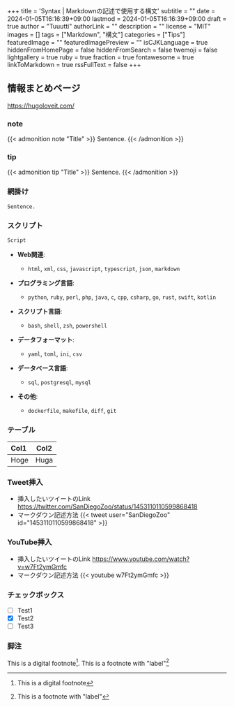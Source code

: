 +++
title = 'Syntax | Markdownの記述で使用する構文'
subtitle = ""
date = 2024-01-05T16:16:39+09:00
lastmod = 2024-01-05T16:16:39+09:00
draft = true
author = "Tuuutti"
authorLink = ""
description = ""
license = "MIT"
images = []
tags = ["Markdown", "構文"]
categories = ["Tips"]
featuredImage = ""
featuredImagePreview = ""
isCJKLanguage = true
hiddenFromHomePage = false
hiddenFromSearch = false
twemoji = false
lightgallery = true
ruby = true
fraction = true
fontawesome = true
linkToMarkdown = true
rssFullText = false
+++

<!--more-->

## 情報まとめページ
https://hugoloveit.com/

### note
{{< admonition note "Title" >}}
Sentence.
{{< /admonition >}}

### tip
{{< admonition tip "Title" >}}
Sentence.
{{< /admonition >}}

### 網掛け
`Sentence.`

### スクリプト
```bash
Script
```
- **Web関連**:
  - `html`, `xml`, `css`, `javascript`, `typescript`, `json`, `markdown`

- **プログラミング言語**:
  - `python`, `ruby`, `perl`, `php`, `java`, `c`, `cpp`, `csharp`, `go`, `rust`, `swift`, `kotlin`
  
- **スクリプト言語**:
  - `bash`, `shell`, `zsh`, `powershell`

- **データフォーマット**:
  - `yaml`, `toml`, `ini`, `csv`

- **データベース言語**:
  - `sql`, `postgresql`, `mysql`

- **その他**:
  - `dockerfile`, `makefile`, `diff`, `git`

### テーブル
| Col1 | Col2 |
|:------ |:-----:|
|Hoge|Huga|

### Tweet挿入
- 挿入したいツイートのLink
https://twitter.com/SanDiegoZoo/status/1453110110599868418
- マークダウン記述方法
{{< tweet user="SanDiegoZoo" id="1453110110599868418" >}}

### YouTube挿入
- 挿入したいツイートのLink
https://www.youtube.com/watch?v=w7Ft2ymGmfc
- マークダウン記述方法
{{< youtube w7Ft2ymGmfc >}}

### チェックボックス
- [ ] Test1
- [x] Test2
- [ ] Test3

### 脚注
This is a digital footnote[^1].
This is a footnote with "label"[^label]

[^1]: This is a digital footnote
[^label]: This is a footnote with "label"
